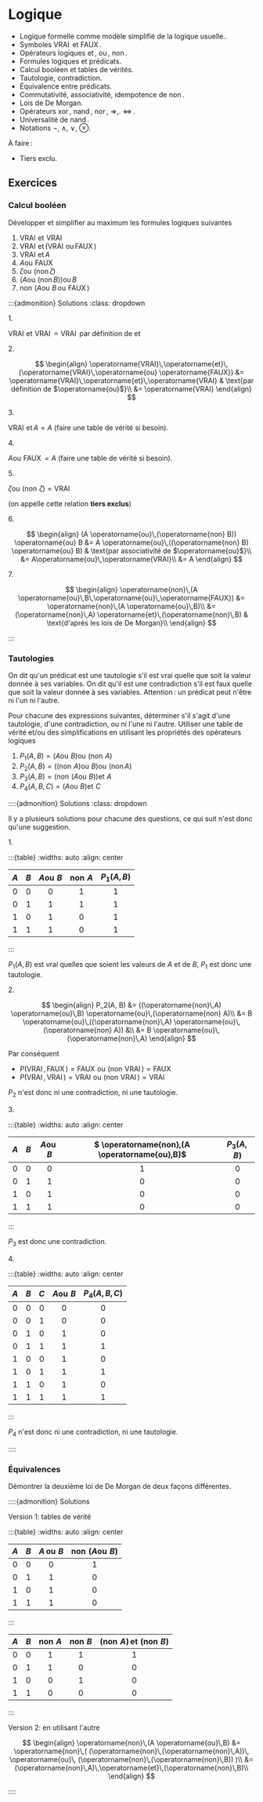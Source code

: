 <!-- LTeX: language=fr -->

Logique
=======

- Logique formelle comme modèle simplifié de la logique usuelle..
- Symboles $\operatorname{VRAI}$ et $\operatorname{FAUX}$.
- Opérateurs logiques $\operatorname{et}$, $\operatorname{ou}$, $\operatorname{non}$.
- Formules logiques et prédicats.
- Calcul booléen et tables de vérités.
- Tautologie, contradiction.
- Équivalence entre prédicats.
- Commutativité, associativité, idempotence de  $\operatorname{non}$.
- Lois de De Morgan.
- Opérateurs $\operatorname{xor}$, $\operatorname{nand}$, $\operatorname{nor}$, $⇒$,.
	$\operatorname{⇔}$.
- Universalité de $\operatorname{nand}$.
- Notations $¬$, $∧$, $∨$, $⊗$.

À faire :

- Tiers exclu.

## Exercices

### Calcul booléen

Développer et simplifier au maximum les formules logiques suivantes

1. $\operatorname{VRAI}\,\operatorname{et}\,\operatorname{VRAI}$
2. $\operatorname{VRAI}\,\operatorname{et} (\operatorname{VRAI}\,\operatorname{ou}
	 \operatorname{FAUX})$
3. $\operatorname{VRAI}\,\operatorname{et} A$
4. $A \operatorname{ou}\,\operatorname{FAUX}$
5. $ζ \operatorname{ou}\,(\operatorname{non} ζ)$
6. $(A \operatorname{ou}\,(\operatorname{non} B)) \operatorname{ou} B$
7. $\operatorname{non}\,(A \operatorname{ou}\,B\,\operatorname{ou}\,\operatorname{FAUX})$

:::{admonition} Solutions
:class: dropdown

1\.

$\operatorname{VRAI}\,\operatorname{et}\,\operatorname{VRAI} = \operatorname{VRAI}$ par définition
	 de $\operatorname{et}$

2\. 

$$
\begin{align}
	\operatorname{VRAI}\,\operatorname{et}\,(\operatorname{VRAI}\,\operatorname{ou}
	\operatorname{FAUX})
		&= \operatorname{VRAI}\,\operatorname{et}\,\operatorname{VRAI}
			& \text{par définition de $\operatorname{ou}$}\\
		&= \operatorname{VRAI}
\end{align}
$$

3\.

$\operatorname{VRAI}\,\operatorname{et} A = A$ (faire une table de vérité si besoin).

4\.

$A \operatorname{ou}\,\operatorname{FAUX} = A$ (faire une table de vérité si besoin).

5\.

$ζ \operatorname{ou}\,(\operatorname{non}\,ζ) = \operatorname{VRAI}$

(on appelle cette relation **tiers exclus**)

6\. 

$$
\begin{align}
	(A \operatorname{ou}\,(\operatorname{non} B)) \operatorname{ou} B
		&= A \operatorname{ou}\,((\operatorname{non} B) \operatorname{ou} B)
			& \text{par associativité de $\operatorname{ou}$}\\
		&= A\operatorname{ou}\,\operatorname{VRAI}\\
		&= A
\end{align}
$$

7\. 

$$
\begin{align}
	\operatorname{non}\,(A \operatorname{ou}\,B\,\operatorname{ou}\,\operatorname{FAUX})
		&= \operatorname{non}\,(A \operatorname{ou}\,B)\\
		&= (\operatorname{non}\,A) \operatorname{et}\,(\operatorname{non}\,B)
			& \text{d'après les lois de De Morgan}\\
\end{align}
$$

:::

### Tautologies

On dit qu'un prédicat est une tautologie s'il est vrai quelle que soit la valeur donnée à ses
variables. On dit qu'il est une contradiction s'il est faux quelle que soit la valeur donnée à ses
variables. Attention : un prédicat peut n'être ni l'un ni l'autre.

Pour chacune des expressions suivantes, déterminer s'il s'agit d'une tautologie, d'une
contradiction, ou ni l'une ni l'autre. Utiliser une table de vérité et/ou des simplifications en
utilisant les propriétés des opérateurs logiques

1. $P_1(A, B) = (A \operatorname{ou}\,B) \operatorname{ou}\,(\operatorname{non}\,A)$
2. $P_2(A, B) = ((\operatorname{non}\,A) \operatorname{ou}\,B)
	 \operatorname{ou}\,(\operatorname{non} A)$
3. $P_3(A, B) = (\operatorname{non}\,(A \operatorname{ou}\,B)) \operatorname{et}\,A$
4. $P_4(A, B, C) = (A \operatorname{ou}\,B) \operatorname{et}\,C$

::::{admonition} Solutions
:class: dropdown

Il y a plusieurs solutions pour chacune des questions, ce qui suit n'est donc qu'une suggestion.

1\.

:::{table}
:widths: auto
:align: center

| $A$ | $B$ | $A \operatorname{ou}\,B$ | $\operatorname{non}\,A$ | $P_1(A,B)$ |
| :-: | :-: | :----------------------: | :---------------------: | :--------: |
| $0$ | $0$ |           $0$            |           $1$           |    $1$     |
| $0$ | $1$ |           $1$            |           $1$           |    $1$     |
| $1$ | $0$ |           $1$            |           $0$           |    $1$     |
| $1$ | $1$ |           $1$            |           $0$           |    $1$     |
:::

$P_1(A, B)$ est vrai quelles que soient les valeurs de $A$ et de $B$, $P_1$ est
donc une tautologie.

2\.

$$
\begin{align}
	P_2(A, B)
		&= ((\operatorname{non}\,A) \operatorname{ou}\,B) \operatorname{ou}\,(\operatorname{non} A)\\
		&= B \operatorname{ou}\,((\operatorname{non}\,A) \operatorname{ou}\,(\operatorname{non} A)) &\\
		&= B \operatorname{ou}\,(\operatorname{non}\,A)
\end{align}
$$

Par conséquent

- $P(\operatorname{VRAI}, \operatorname{FAUX}) =
\operatorname{FAUX}\,\operatorname{ou}\,(\operatorname{non}\,\operatorname{VRAI}) =
\operatorname{FAUX}$
- $P(\operatorname{VRAI}, \operatorname{VRAI}) =
\operatorname{VRAI}\,\operatorname{ou}\,(\operatorname{non}\,\operatorname{VRAI}) =
\operatorname{VRAI}$

$P_2$ n'est donc ni une contradiction, ni une tautologie.

3\.

:::{table}
:widths: auto
:align: center

| $A$ | $B$ | $A \operatorname{ou}\,B$ | $ \operatorname{non}\,(A \operatorname{ou}\,B)$ | $P_3(A,B)$ |
| :-: | :-: | :----------------------: | :---------------------------------------------: | :--------: |
| $0$ | $0$ |           $0$            |                       $1$                       |    $0$     |
| $0$ | $1$ |           $1$            |                       $0$                       |    $0$     |
| $1$ | $0$ |           $1$            |                       $0$                       |    $0$     |
| $1$ | $1$ |           $1$            |                       $0$                       |    $0$     |
:::

$P_3$ est donc une contradiction.

4\.

:::{table}
:widths: auto
:align: center

| $A$ | $B$ | $C$ | $A \operatorname{ou}\,B$ | $P_4(A,B,C)$ |
| :-: | :-: | :-: | :----------------------: | :----------: |
| $0$ | $0$ | $0$ |           $0$            |     $0$      |
| $0$ | $0$ | $1$ |           $0$            |     $0$      |
| $0$ | $1$ | $0$ |           $1$            |     $0$      |
| $0$ | $1$ | $1$ |           $1$            |     $1$      |
| $1$ | $0$ | $0$ |           $1$            |     $0$      |
| $1$ | $0$ | $1$ |           $1$            |     $1$      |
| $1$ | $1$ | $0$ |           $1$            |     $0$      |
| $1$ | $1$ | $1$ |           $1$            |     $1$      |
:::

$P_4$ n'est donc ni une contradiction, ni une tautologie.

::::

### Équivalences

Démontrer la deuxième loi de De Morgan de deux façons différentes.

::::{admonition} Solutions
<!-- :class: dropdown -->

Version 1: tables de vérité

:::{table}
:widths: auto
:align: center

| $A$ | $B$ | $A\,\operatorname{ou}\,B$ | $\operatorname{non}\,(A \operatorname{ou}\,B)$ |
| :-: | :-: | :----------------------: | :--------------------------------------------: |
| $0$ | $0$ |           $0$            |                      $1$                       |
| $0$ | $1$ |           $1$            |                      $0$                       |
| $1$ | $0$ |           $1$            |                      $0$                       |
| $1$ | $1$ |           $1$            |                      $0$                       |
:::

| $A$ | $B$ | $\operatorname{non}\,A$ | $\operatorname{non}\,B$ | $(\operatorname{non}\,A)\,\operatorname{et}\,(\operatorname{non}\,B)$ |
| :-: | :-: | :---------------------: | :---------------------: | :-------------------------------------------------------------------: |
| $0$ | $0$ |           $1$           |           $1$           |                                  $1$                                  |
| $0$ | $1$ |           $1$           |           $0$           |                                  $0$                                  |
| $1$ | $0$ |           $0$           |           $1$           |                                  $0$                                  |
| $1$ | $1$ |           $0$           |           $0$           |                                  $0$                                  |
:::

Version 2: en utilisant l'autre

$$
\begin{align}
	\operatorname{non}\,(A \operatorname{ou}\,B)
		&= \operatorname{non}\,(
			(\operatorname{non}\,(\operatorname{non}\,A))\,
			\operatorname{ou}\,
			(\operatorname{non}\,(\operatorname{non}\,B))
		)\\
		&= (\operatorname{non}\,A)\,\operatorname{et}\,(\operatorname{non}\,B)\\
\end{align}
$$

::::